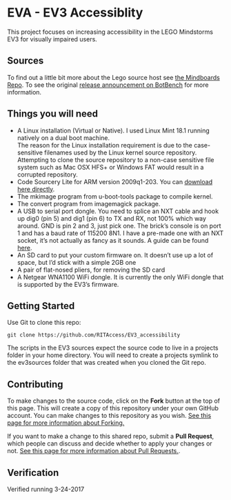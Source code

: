 EVA - EV3 Accessiblity
===============================
This project focuses on increasing accessibility in the LEGO Mindstorms EV3 for visually impaired users.

## Sources
To find out a little bit more about the Lego source host see [the Mindboards Repo][6].
To see the original [release announcement on BotBench][5] for more information.

## Things you will need

* A Linux installation (Virtual or Native).  I used Linux Mint 18.1 running natively on a dual boot machine.    
The reason for the Linux installation requirement is due to the case-sensitive filenames used by the Linux kernel source repository. Attempting to clone the source repository to a non-case sensitive file system such as Mac OSX HFS+ or Windows FAT would result in a corrupted repository.
* Code Sourcery Lite for ARM version 2009q1-203.  You can [download here directly][3].
* The mkimage program from u-boot-tools package to compile kernel.
* The convert program from imagemagick package.
* A USB to serial port dongle.  You need to splice an NXT cable and hook up dig0 (pin 5) and dig1 (pin 6) to TX and RX, not 100% which way around.  GND is pin 2 and 3, just pick one.  The brick’s console is on port 1 and has a baud rate of 115200 8N1.  I have a pre-made one with an NXT socket, it’s not actually as fancy as it sounds. A guide can be found [here][4].
* An SD card to put your custom firmware on. It doesn’t use up a lot of space, but I’d stick with a simple 2GB one
* A pair of flat-nosed pliers, for removing the SD card
* A Netgear WNA1100 WiFi dongle.  It is currently the only WiFi dongle that is supported by the EV3’s firmware.

## Getting Started

Use Git to clone this repo:

    git clone https://github.com/RITAccess/EV3_accessibility

The scripts in the EV3 sources expect the source code to live in a projects folder in your home directory. You will need to create a  projects symlink to the ev3sources folder that was created when you cloned the Git repo.

## Contributing

To make changes to the source code, click on the **Fork** button at the top of this page. This will create a copy of this repository under your own GitHub account. You can make changes to this repository as you wish. [See this page for more information about Forking.][1]

If you want to make a change to this shared repo, submit a **Pull Request**, which people can discuss and decide whether to apply your changes or not. [See this page for more information about Pull Requests.][2].

## Verification
Verified running 3-24-2017

  [1]: https://help.github.com/articles/fork-a-repo
  [2]: https://help.github.com/articles/using-pull-requests
  [3]: https://sourcery.mentor.com/GNUToolchain/package4571/public/arm-none-linux-gnueabi/arm-2009q1-203-arm-none-linux-gnueabi-i686-pc-linux-gnu.tar.bz2
  [4]: http://botbench.com/blog/2013/08/15/ev3-creating-console-cable/
  [5]: http://botbench.com/blog/2013/07/31/lego-mindstorms-ev3-source-code-available/
  [6]: https://github.com/mindboards/ev3sources
